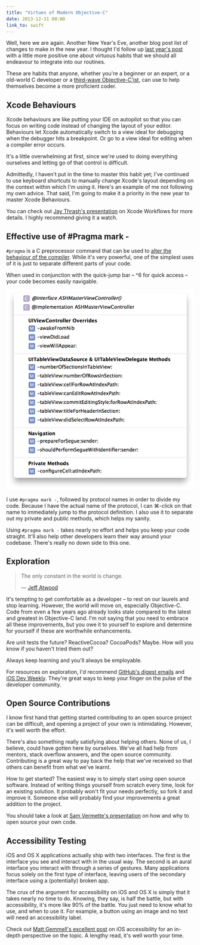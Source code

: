 ```yaml
---
title: "Virtues of Modern Objective-C"
date: 2013-12-31 00:00
link_to: swift
---
```


Well, here we are again. Another New Year's Eve, another blog post list of changes to make in the new year. I thought I'd follow up [last year's post](https://ashfurrow.com/blog/seven-deadly-sins-of-modern-objective-c) with a little more positive one about virtuous habits that we should all endeavour to integrate into our routines.

These are habits that anyone, whether you're a beginner or an expert, or a old-world C developer or a [third-wave Objective-C'ist](https://speakerdeck.com/mattt/third-wave-objective-c), can use to help themselves become a more proficient coder.

## Xcode Behaviours

Xcode behaviours are like putting your IDE on autopilot so that you can focus on writing code instead of changing the layout of your editor. Behaviours let Xcode automatically switch to a view ideal for debugging when the debugger hits a breakpoint. Or go to a view ideal for editing when a compiler error occurs.

It's a little overwhelming at first, since we're used to doing everything ourselves and letting go of that control is difficult.

Admittedly, I haven't put in the time to master this habit yet; I've continued to use keyboard shortcuts to manually change Xcode's layout depending on the context within which I'm using it. Here's an example of me not following my own advice. That said, I'm going to make it a priority in the new year to master Xcode Behaviours.

You can check out [Jay Thrash's presentation](http://cocoaheads.tv/taming-xcode-by-jay-thrash/) on Xcode Workflows for more details. I highly recommend giving it a watch.

## Effective use of #Pragma mark -

`#pragma` is a C preprocessor command that can be used to [alter the behaviour of the compiler](http://nshipster.com/pragma/). While it's very powerful, one of the simplest uses of it is just to separate different parts of your code.

When used in conjunction with the quick-jump bar – ^6 for quick access – your code becomes easily navigable.

 ![](/img/import/blog/virtues-of-modern-objective-c/1B00FA080CBA4A13896F817ECDBF0BAA.png)

I use `#pragma mark -`, followed by protocol names in order to divide my code. Because I have the actual name of the protocol, I can ⌘-click on that name to immediately jump to the protocol definition. I also use it to separate out my private and public methods, which helps my sanity.

Using `#pragma mark -` takes nearly no effort and helps you keep your code straight. It'll also help other developers learn their way around your codebase. There's really no down side to this one.

## Exploration
> The only constant in the world is change.
> 
> — [Jeff Atwood](http://www.codinghorror.com/blog/2006/05/the-ten-commandments-of-egoless-programming.html)

It's tempting to get comfortable as a developer –&nbsp;to rest on our laurels and stop learning. However, the world will move on, especially Objective-C. Code from even a few years ago already looks stale compared to the latest and greatest in Objective-C land. I'm not saying that you need to embrace all these improvements, but you owe it to yourself to explore and determine for yourself if these are worthwhile enhancements.

Are unit tests the future? ReactiveCocoa? CocoaPods? Maybe. How will you know if you haven't tried them out?

Always keep learning and you'll always be employable.

For resources on exploration, I'd recommend [GitHub's digest emails](https://github.com/explore/subscribe) and [iOS Dev Weekly](http://iosdevweekly.com). They're great ways to keep your finger on the pulse of the developer community.

## Open Source Contributions

I know first hand that getting started contributing to an open source project can be difficult, and opening a project of your own is intimidating. However, it's well worth the effort.

There's also something really satisfying about helping others. None of us, I believe, could have gotten here by ourselves. We've all had help from mentors, stack overflow answers, and the open source community. Contributing is a great way to pay back the help that we've received so that others can benefit from what we've learnt.

How to get started? The easiest way is to simply start _using_ open source software. Instead of writing things yourself from scratch every time, look for an existing solution. It probably won't fit your needs perfectly, so fork it and improve it. Someone else will probably find your improvements a great addition to the project.

You should take a look at [Sam Vermette's presentation](http://cocoaheadsmtl.s3.amazonaws.com/Open-Source.pdf) on how and why to open source your own code.

## Accessibility Testing

iOS and OS X applications actually ship with two interfaces. The first is the interface you see and interact with in the usual way. The second is an aural interface you interact with through a series of gestures. Many applications focus solely on the first type of interface, leaving users of the secondary interface using a (potentially) broken app.

The crux of the argument for accessibility on iOS and OS X is simply that it takes nearly no time to do. Knowing, they say, is half the battle, but with accessibility, it's more like 90% of the battle. You just need to know what to use, and when to use it. For example, a button using an image and no text will need an accessibility label.

Check out [Matt Gemmell's excellent post](http://mattgemmell.com/accessibility-for-iphone-and-ipad-apps/) on iOS accessibility for an in-depth perspective on the topic. A lengthy read, it's well worth your time.

<!-- more -->
